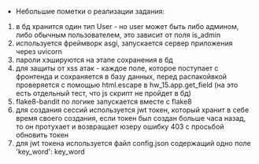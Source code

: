 * Небольшие пометки о реализации задания:
1. в бд хранится один тип User - но user может быть либо админом, либо обычным пользователем, это зависит от поля is_admin
2. используется фреймворк asgi, запускается сервер приложения через uvicorn
3. пароли хэшируются на этапе сохранения в бд
4. для защиты от xss атак - каждое поле, которое поступает с фронтенда и сохраняется в базу данных, перед распакойвкой проверяется с помощью html.escape в hw_15.app.get_field (на это есть отдельный тест, что js скрипт не пройдет в бд)
5. flake8-bandit по логике запускается вместе с flake8
6. для создания сессий используется jwt токен, который хранит в себе время своего создания, если токен был создан больше часа назад, то он протухает и возвращает юзеру ошибку 403 с просьбой обновить токен
7. для jwt токена используется файл config.json содержащий одно поле 'key_word': key_word